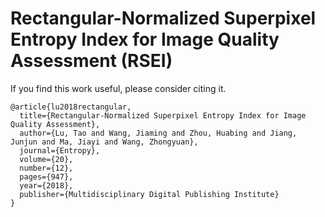 # Rectangular-Normalized Superpixel Entropy Index for Image Quality Assessment (RSEI) <br>

If you find this work useful, please consider citing it.
```
@article{lu2018rectangular, 
  title={Rectangular-Normalized Superpixel Entropy Index for Image Quality Assessment}, 
  author={Lu, Tao and Wang, Jiaming and Zhou, Huabing and Jiang, Junjun and Ma, Jiayi and Wang, Zhongyuan},
  journal={Entropy}, 
  volume={20},
  number={12}, 
  pages={947},
  year={2018},
  publisher={Multidisciplinary Digital Publishing Institute}
}
```
